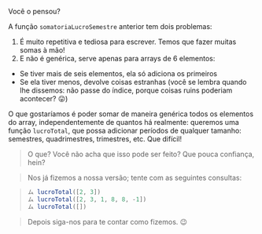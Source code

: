 Você o pensou?

A função `somatoriaLucroSemestre` anterior tem dois problemas:

1. É muito repetitiva e tediosa para escrever. Temos que fazer muitas somas à mão!
2. E não é genérica, serve apenas para arrays de 6 elementos:

  * Se tiver mais de seis elementos, ela só adiciona os primeiros
  * Se ela tiver menos, devolve coisas estranhas (você se lembra quando lhe dissemos: não passe do índice, porque coisas ruins poderiam acontecer? :stuck_out_tongue:)

O que gostaríamos é poder somar de maneira genérica todos os elementos do array, independentemente de quantos há realmente: queremos uma função `lucroTotal`, que possa adicionar períodos de qualquer tamanho: semestres, quadrimestres, trimestres, etc. Que difícil!

> O que? Você não acha que isso pode ser feito? Que pouca confiança, hein?

> Nos já fizemos a nossa versão; tente com as seguintes consultas:

> ```javascript
> ム lucroTotal([2, 3])
> ム lucroTotal([2, 3, 1, 8, 8, -1])
> ム lucroTotal([])
> ```

> Depois siga-nos para te contar como fizemos. :wink:

